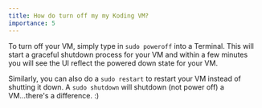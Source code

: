 ```yaml
---
title: How do turn off my my Koding VM?
importance: 5
---
```


To turn off your VM, simply type in `sudo poweroff` into a Terminal. This will start a graceful shutdown process for your VM and within a few minutes you will see the UI reflect the powered down state for your VM.

Similarly, you can also do a `sudo restart` to restart your VM instead of shutting it down. A `sudo shutdown` will shutdown (not power off) a VM...there's a difference. :)
